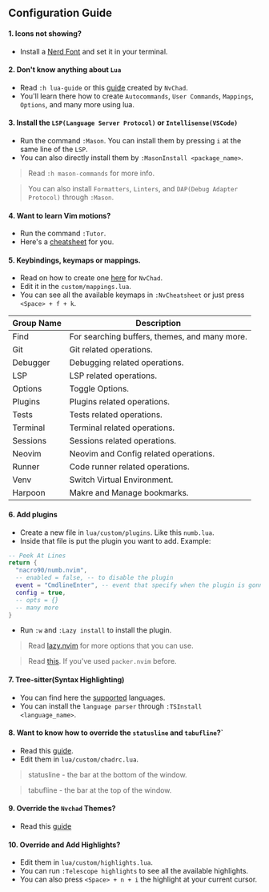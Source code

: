 ## Configuration Guide

#### 1. Icons not showing?

- Install a [Nerd Font](https://www.nerdfonts.com/font-downloads) and set it in your terminal.

#### 2. Don't know anything about `Lua`

- Read `:h lua-guide` or this [guide](https://nvchad.com/docs/quickstart/learn-lua) created by `NvChad`.
- You'll learn there how to create `Autocommands`, `User Commands`, `Mappings`, `Options`, and many more using lua.

#### 3. Install the `LSP(Language Server Protocol)` or `Intellisense(VSCode)`

- Run the command `:Mason`. You can install them by pressing `i` at the same line of the `LSP`.
- You can also directly install them by `:MasonInstall <package_name>`.

> Read `:h mason-commands` for more info.

> You can also install `Formatters`, `Linters`, and `DAP(Debug Adapter Protocol)` through `:Mason`.

#### 4. Want to learn Vim motions?

- Run the command `:Tutor`.
- Here's a [cheatsheet](https://vim.rtorr.com/) for you.

#### 5. Keybindings, keymaps or mappings.

- Read on how to create one [here](https://nvchad.com/docs/config/mappings) for `NvChad`.
- Edit it in the `custom/mappings.lua`.
- You can see all the available keymaps in `:NvCheatsheet` or just press `<Space> + f + k`.

| Group Name | Description                                   |
| ---------- | --------------------------------------------- |
| Find       | For searching buffers, themes, and many more. |
| Git        | Git related operations.                       |
| Debugger   | Debugging related operations.                 |
| LSP        | LSP related operations.                       |
| Options    | Toggle Options.                               |
| Plugins    | Plugins related operations.                   |
| Tests      | Tests related operations.                     |
| Terminal   | Terminal related operations.                  |
| Sessions   | Sessions related operations.                  |
| Neovim     | Neovim and Config related operations.         |
| Runner     | Code runner related operations.               |
| Venv       | Switch Virtual Environment.                   |
| Harpoon    | Makre and Manage bookmarks.                   |

#### 6. Add plugins

- Create a new file in `lua/custom/plugins`. Like this `numb.lua`.
- Inside that file is put the plugin you want to add.
  Example:

```lua
-- Peek At Lines
return {
  "nacro90/numb.nvim",
  -- enabled = false, -- to disable the plugin
  event = "CmdlineEnter", -- event that specify when the plugin is gonna be loaded
  config = true,
  -- opts = {}
  -- many more
}
```

- Run `:w` and `:Lazy install` to install the plugin.

> Read [lazy.nvim](https://github.com/folke/lazy.nvim?tab=readme-ov-file#-plugin-spec) for more options that you can use.

> Read [this](https://github.com/folke/lazy.nvim?tab=readme-ov-file#-migration-guide). If you've used `packer.nvim` before.

#### 7. Tree-sitter(Syntax Highlighting)

- You can find here the [supported](https://github.com/nvim-treesitter/nvim-treesitter?tab=readme-ov-file#supported-languages) languages.
- You can install the `language parser` through `:TSInstall <language_name>`.

#### 8. Want to know how to override the `statusline` and `tabufline`?`

- Read this [guide](https://nvchad.com/docs/config/nvchad_ui).
- Edit them in `lua/custom/chadrc.lua`.

> statusline - the bar at the bottom of the window.

> tabufline - the bar at the top of the window.

#### 9. Override the `Nvchad` Themes?

- Read this [guide](https://nvchad.com/docs/config/theming)

#### 10. Override and Add Highlights?

- Edit them in `lua/custom/highlights.lua`.
- You can run `:Telescope highlights` to see all the available highlights.
- You can also press `<Space> + n + i` the highlight at your current cursor.
